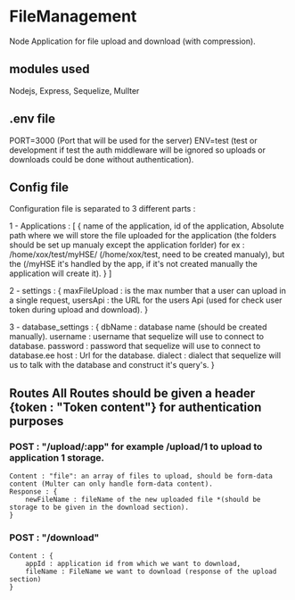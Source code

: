 # FileManagement

Node Application for file upload and download (with compression).

## modules used 

Nodejs, Express, Sequelize, Mullter

## .env file

PORT=3000 (Port that will be used for the server)
ENV=test (test or development if test the auth middleware will be ignored so uploads or downloads could be done without authentication).

## Config file 

Configuration file is separated to 3 different parts :

1 - Applications : [
    {
        name of the application,
        id of the application,
        Absolute path where we will store the file uploaded for the application (the folders should be set up manualy except the application forlder)
        for ex : /home/xox/test/myHSE/ (/home/xox/test, need to be created manualy), but the (/myHSE it's handled by the app, if it's not created manually the application will create it).
    }
]

2 - settings : {
    maxFileUpload : is the max number that a user can upload in a single request,
    usersApi : the URL for the users Api (used for check user token during upload and download).
}

3 - database_settings : {
    dbName : database name (should be created manually).
    username : username that sequelize will use to connect to database.
    password : password that sequelize will use to connect to database.ee
    host : Url for the database.
    dialect : dialect that sequelize will us to talk with the database and       construct it's query's.
}

## Routes All Routes should be given a header {token : "Token content"} for authentication purposes

### POST : "/upload/:app" for example /upload/1 to upload to application 1 storage.
    Content : "file": an array of files to upload, should be form-data content (Multer can only handle form-data content).
    Response : {
        newFileName : fileName of the new uploaded file *(should be storage to be given in the download section).
    }

### POST : "/download"
    Content : {
        appId : application id from which we want to download,
        fileName : FileName we want to download (response of the upload section)
    }
